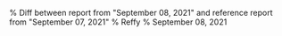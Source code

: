 % Diff between report from "September 08, 2021" and reference report from "September 07, 2021"
% Reffy
% September 08, 2021

